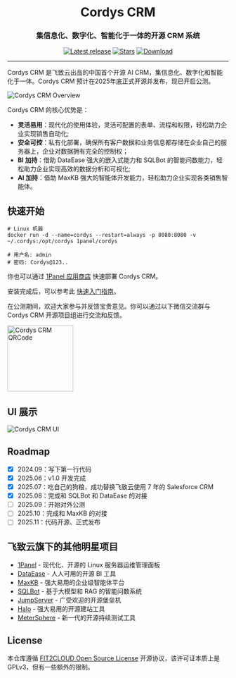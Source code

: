 <h1 align="center">Cordys CRM</h1>
<h3 align="center">集信息化、数字化、智能化于一体的开源 CRM 系统</h3>
<p align="center">
  <a href="https://github.com/1Panel-dev/CordysCRM/releases/latest"><img src="https://img.shields.io/github/v/release/1Panel/CordysCRM" alt="Latest release"></a>
  <a href="https://github.com/1Panel-dev/CordysCRM"><img src="https://img.shields.io/github/stars/1Panel-dev/CordysCRM?color=%231890FF&style=flat-square" alt="Stars"></a>    
  <a href="https://hub.docker.com/r/1panel/cordys"><img src="https://img.shields.io/docker/pulls/1panel/cordys?label=downloads" alt="Download"></a><br/>
</p>

<hr/>

Cordys CRM 是飞致云出品的中国首个开源 AI CRM，集信息化、数字化和智能化于一体。Cordys CRM 预计在2025年底正式开源并发布，现已开启公测。

<img alt="Cordys CRM Overview" src="https://github.com/user-attachments/assets/f202f3ae-25c4-45de-8034-cce3225a9537" />

Cordys CRM 的核心优势是： 

- **灵活易用**：现代化的使用体验，灵活可配置的表单、流程和权限，轻松助力企业实现销售自动化;
- **安全可控**：私有化部署，确保所有客户数据和业务信息都存储在企业自己的服务器上，企业对数据拥有完全的控制权；
- **BI 加持**：借助 DataEase 强大的嵌入式能力和 SQLBot 的智能问数能力，轻松助力企业实现高效的数据分析和可视化;
- **AI 加持**：借助 MaxKB 强大的智能体开发能力，轻松助力企业实现各类销售智能体。

## 快速开始

```
# Linux 机器
docker run -d --name=cordys --restart=always -p 8080:8080 -v ~/.cordys:/opt/cordys 1panel/cordys

# 用户名: admin
# 密码: Cordys@123..
```

你也可以通过 [1Panel 应用商店](https://1panel.cn/) 快速部署 Cordys CRM。

安装完成后，可以参考此 [快速入门指南](https://jlx18gc3up.feishu.cn/docx/VMJzdCipnoj5fYxcbakcWQSAnCh)。

在公测期间，欢迎大家参与并反馈宝贵意见。你可以通过以下微信交流群与Cordys CRM 开源项目组进行交流和反馈。

<image height="150px" width="150px" alt="Cordys CRM QRCode" src="https://github.com/user-attachments/assets/944b8331-f15e-448a-9876-a77ed45d982f" />

## UI 展示

  <tr>
    <img alt="Cordys CRM UI" src="https://github.com/user-attachments/assets/fb7ef62f-2d65-48da-bf38-2538a664edbb"   />
  </tr>

## Roadmap

- [x] 2024.09：写下第一行代码
- [x] 2025.06：v1.0 开发完成
- [x] 2025.07：吃自己的狗粮，成功替换飞致云使用 7 年的 Salesforce CRM
- [x] 2025.08：完成和 SQLBot 和 DataEase 的对接
- [ ] 2025.09：开始对外公测
- [ ] 2025.10：完成和 MaxKB 的对接
- [ ] 2025.11：代码开源、正式发布

## 飞致云旗下的其他明星项目

- [1Panel](https://github.com/1panel-dev/1panel/) - 现代化、开源的 Linux 服务器运维管理面板
- [DataEase](https://github.com/dataease/dataease/) - 人人可用的开源 BI 工具
- [MaxKB](https://github.com/1panel-dev/MaxKB/) - 强大易用的企业级智能体平台
- [SQLBot](https://github.com/dataease/SQLBot/) - 基于大模型和 RAG 的智能问数系统
- [JumpServer](https://github.com/jumpserver/jumpserver/) - 广受欢迎的开源堡垒机
- [Halo](https://github.com/halo-dev/halo/) - 强大易用的开源建站工具
- [MeterSphere](https://github.com/metersphere/metersphere/) - 新一代的开源持续测试工具

## License

本仓库遵循 [FIT2CLOUD Open Source License](LICENSE) 开源协议，该许可证本质上是 GPLv3，但有一些额外的限制。
